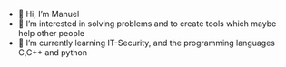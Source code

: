 - 👋 Hi, I’m Manuel
- 👀 I’m interested in solving problems and to create tools which maybe help other people
- 🌱 I’m currently learning IT-Security, and the programming languages C,C++ and python

<!---
ImagoMortis/ImagoMortis is a ✨ special ✨ repository because its `README.md` (this file) appears on your GitHub profile.
You can click the Preview link to take a look at your changes.
--->

